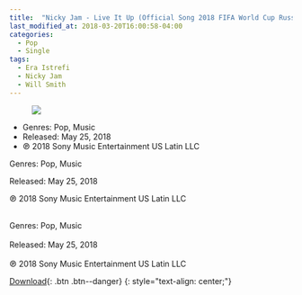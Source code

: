 ```yaml
---
title:  "Nicky Jam - Live It Up (Official Song 2018 FIFA World Cup Russia) [feat. Will Smith & Era Istrefi] - Single"
last_modified_at: 2018-03-20T16:00:58-04:00
categories: 
  - Pop
  - Single
tags:
  - Era Istrefi
  - Nicky Jam 
  - Will Smith
---
```


<figure>
	<a href="https://pp.userapi.com/c847219/v847219128/75f03/zmv36SarJ7Y.jpg"><img src="https://pp.userapi.com/c847219/v847219128/75f03/zmv36SarJ7Y.jpg"></a>
</figure>

  * Genres: Pop, Music
  * Released: May 25, 2018 
  * ℗ 2018 Sony Music Entertainment US Latin LLC
  
<p>Genres: Pop, Music</p>
<p>Released: May 25, 2018</p>
<p>℗ 2018 Sony Music Entertainment US Latin LLC</p>

<br>Genres: Pop, Music</br>
<br>Released: May 25, 2018</br>
<br>℗ 2018 Sony Music Entertainment US Latin LLC</br>
  
[Download](#){: .btn .btn--danger}
{: style="text-align: center;"}
